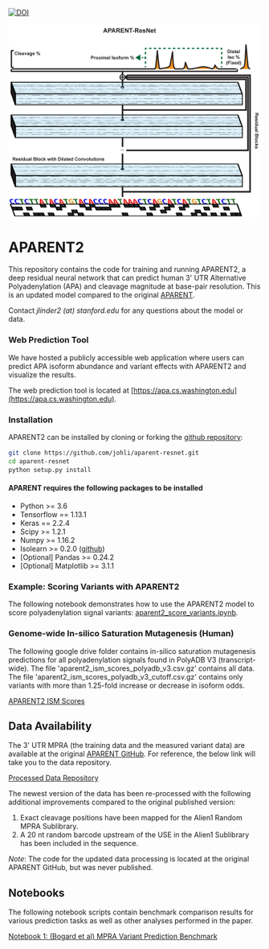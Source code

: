[![DOI](https://www.zenodo.org/badge/357736760.svg)](https://www.zenodo.org/badge/latestdoi/357736760)

![APARENT2 Logo](https://github.com/johli/aparent-resnet/blob/master/aparent_resnet_logo.png?raw=true)

# APARENT2
This repository contains the code for training and running APARENT2, a deep residual neural network that can predict human 3' UTR Alternative Polyadenylation (APA) and cleavage magnitude at base-pair resolution. This is an updated model compared to the original [APARENT](https://github.com/johli/aparent).

Contact *jlinder2 (at) stanford.edu* for any questions about the model or data.

### Web Prediction Tool
We have hosted a publicly accessible web application where users can predict APA isoform abundance and variant effects with APARENT2 and visualize the results.

The web prediction tool is located at [https://apa.cs.washington.edu](https://apa.cs.washington.edu).

### Installation
APARENT2 can be installed by cloning or forking the [github repository](https://github.com/johli/aparent-resnet.git):
```sh
git clone https://github.com/johli/aparent-resnet.git
cd aparent-resnet
python setup.py install
```

#### APARENT requires the following packages to be installed
- Python >= 3.6
- Tensorflow == 1.13.1
- Keras == 2.2.4
- Scipy >= 1.2.1
- Numpy >= 1.16.2
- Isolearn >= 0.2.0 ([github](https://github.com/johli/isolearn.git))
- [Optional] Pandas >= 0.24.2
- [Optional] Matplotlib >= 3.1.1

### Example: Scoring Variants with APARENT2
The following notebook demonstrates how to use the APARENT2 model to score polyadenylation signal variants: [aparent2_score_variants.ipynb](https://github.com/johli/aparent-resnet/blob/master/examples/aparent2_score_variants.ipynb).

### Genome-wide In-silico Saturation Mutagenesis (Human)
The following google drive folder contains in-silico saturation mutagenesis predictions for all polyadenylation signals found in PolyADB V3 (transcript-wide). The file 'aparent2_ism_scores_polyadb_v3.csv.gz' contains all data. The file 'aparent2_ism_scores_polyadb_v3_cutoff.csv.gz' contains only variants with more than 1.25-fold increase or decrease in isoform odds.

[APARENT2 ISM Scores](https://drive.google.com/open?id=1rg7VHKBM19iFIruzDgQ4BtUVqgcjypxu)<br/>

## Data Availability
The 3' UTR MPRA (the training data and the measured variant data) are available at the original [APARENT GitHub](https://github.com/johli/aparent). For reference, the below link will take you to the data repository.

[Processed Data Repository](https://drive.google.com/open?id=1qex3oY-rarsd7YowM7TxxUklLbLkUyOT)<br/>

The newest version of the data has been re-processed with the following additional improvements compared to the original published version:
1. Exact cleavage positions have been mapped for the Alien1 Random MPRA Sublibrary.
2. A 20 nt random barcode upstream of the USE in the Alien1 Sublibrary has been included in the sequence.

*Note*: The code for the updated data processing is located at the original APARENT GitHub, but was never published.

## Notebooks
The following notebook scripts contain benchmark comparison results for various prediction tasks as well as other analyses performed in the paper.

[Notebook 1: (Bogard et al) MPRA Variant Prediction Benchmark](https://nbviewer.jupyter.org/github/johli/aparent-resnet/blob/master/analysis/seelig_variants/apa_variant_prediction_benchmark.ipynb)<br/>
